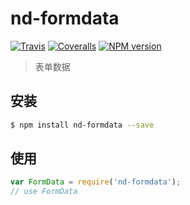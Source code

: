 # nd-formdata

[![Travis](https://img.shields.io/travis/ndfront/nd-formdata.svg?style=flat-square)](https://github.com/ndfront/nd-formdata)
[![Coveralls](https://img.shields.io/coveralls/ndfront/nd-formdata.svg?style=flat-square)](https://github.com/ndfront/nd-formdata)
[![NPM version](https://img.shields.io/npm/v/nd-formdata.svg?style=flat-square)](https://npmjs.org/package/nd-formdata)

> 表单数据

## 安装

```bash
$ npm install nd-formdata --save
```

## 使用

```js
var FormData = require('nd-formdata');
// use FormData
```
